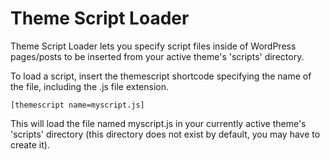 Theme Script Loader
==============

Theme Script Loader lets you specify script files inside of WordPress pages/posts to be inserted from your active theme's 'scripts' directory.

To load a script, insert the themescript shortcode specifying the name of the file, including the .js file extension.

	[themescript name=myscript.js]

This will load the file named myscript.js in your currently active theme's 'scripts' directory (this directory does not exist by default, you may have to create it). 